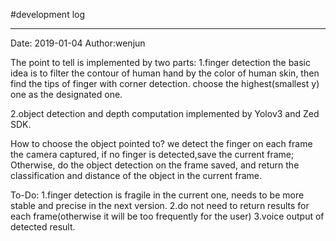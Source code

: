 #development log



----
Date: 2019-01-04
Author:wenjun

The point to tell is implemented by two parts:
1.finger detection
the basic idea is to filter the contour of human hand by the color of human skin,
then find the tips of finger with corner detection.
choose the highest(smallest y) one as the designated one.

2.object detection and depth computation
implemented by Yolov3 and Zed SDK.


How to choose the object pointed to?
we detect the finger on each frame the camera captured, if no finger is detected,save the current frame;
Otherwise, do the object detection on the frame saved, and return the classification and distance of the 
object in the current frame.


To-Do:
1.finger detection is fragile in the current one, needs to be more stable and precise in the next version.
2.do not need to return results for each frame(otherwise it will be too frequently for the user)
3.voice output of detected result.



